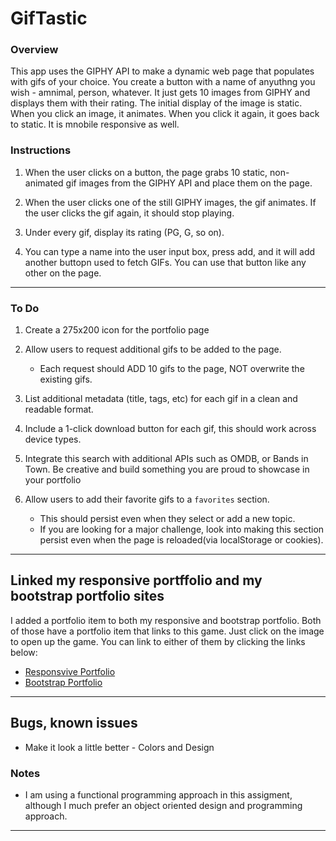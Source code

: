 # GifTastic

### Overview

This app uses the GIPHY API to make a dynamic web page that populates with gifs of your choice. You create a button with a name of anyuthng you wish - amnimal, person, whatever.  It just gets 10 images from GIPHY and displays them with their rating.  The initial display of the image is static.  When you click an image, it animates.  When you click it again, it goes back to static.  It is mnobile responsive as well.

### Instructions

1. When the user clicks on a button, the page grabs 10 static, non-animated gif images from the GIPHY API and place them on the page.

2. When the user clicks one of the still GIPHY images, the gif animates. If the user clicks the gif again, it should stop playing.

3. Under every gif, display its rating (PG, G, so on).

4. You can type a name into the user input box, press add, and it will add another buttopn used to fetch GIFs.  You can use that button like any other on the page.

- - -

### To Do

1. Create a 275x200 icon for the portfolio page

2. Allow users to request additional gifs to be added to the page.
   * Each request should ADD 10 gifs to the page, NOT overwrite the existing gifs.

3. List additional metadata (title, tags, etc) for each gif in a clean and readable format.

4. Include a 1-click download button for each gif, this should work across device types.

5. Integrate this search with additional APIs such as OMDB, or Bands in Town. Be creative and build something you are proud to showcase in your portfolio

6. Allow users to add their favorite gifs to a `favorites` section.
   * This should persist even when they select or add a new topic.
   * If you are looking for a major challenge, look into making this section persist even when the page is reloaded(via localStorage or cookies).

- - -

## Linked my responsive portffolio and my bootstrap portfolio sites

I added a portfolio item to both my responsive and bootstrap portfolio.  Both of those have a portfolio item that links to this game.  Just click on the image to open up the game.  You can link to either of them by clicking the links below:

* [Responsvive Portfolio](https://plinck.github.io/Responsive-Portfolio/portfolio.html)
* [Bootstrap Portfolio](https://plinck.github.io/Bootstrap-Portfolio/portfolio.html)

- - -

## Bugs, known issues

* Make it look a little better - Colors and Design

### Notes

* I am using a functional programming approach in this assigment, although I much prefer an object oriented design and programming approach.  

- - -